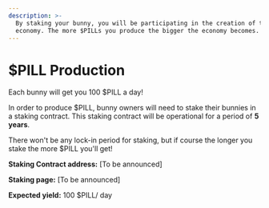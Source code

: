```yaml
---
description: >-
  By staking your bunny, you will be participating in the creation of the $PILL
  economy. The more $PILLs you produce the bigger the economy becomes.
---
```


# $PILL Production

Each bunny will get you 100 $PILL a day!

In order to produce $PILL, bunny owners will need to stake their bunnies in a staking contract. This staking contract will be operational for a period of **5 years**.

There won't be any lock-in period for staking, but if course the longer you stake the more $PILL you'll get!

**Staking Contract address:** \[To be announced]

**Staking page:** \[To be announced]

**Expected yield:** 100 $PILL/ day
